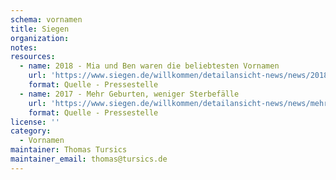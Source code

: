 ```yaml
---
schema: vornamen
title: Siegen
organization: 
notes: 
resources:
  - name: 2018 - Mia und Ben waren die beliebtesten Vornamen
    url: 'https://www.siegen.de/willkommen/detailansicht-news/news/2018-mia-und-ben-waren-die-beliebtesten-vornamen/'
    format: Quelle - Pressestelle
  - name: 2017 - Mehr Geburten, weniger Sterbefälle
    url: 'https://www.siegen.de/willkommen/detailansicht-news/news/mehr-geburten-weniger-sterbefaelle/'
    format: Quelle - Pressestelle
license: ''
category:
  - Vornamen
maintainer: Thomas Tursics
maintainer_email: thomas@tursics.de
---
```

